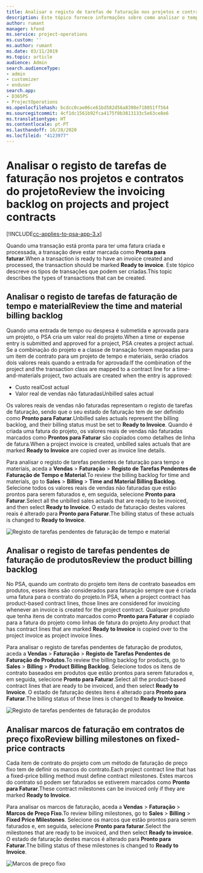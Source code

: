```yaml
---
title: Analisar o registo de tarefas de faturação nos projetos e contratos do projeto
description: Este tópico fornece informações sobre como analisar o tempo, as despesas e os registos de tarefas dos produtos e como marcá-los como prontos para faturação.
author: rumant
manager: kfend
ms.service: project-operations
ms.custom: ''
ms.author: rumant
ms.date: 03/11/2019
ms.topic: article
audience: Admin
search.audienceType:
- admin
- customizer
- enduser
search.app:
- D365PS
- ProjectOperations
ms.openlocfilehash: bcdcc0cae06ce61bd582d56a8398e718051ff564
ms.sourcegitcommit: 4cf1dc1561b92fca4175f0b3813133c5e63ce8e6
ms.translationtype: HT
ms.contentlocale: pt-PT
ms.lasthandoff: 10/28/2020
ms.locfileid: "4123977"
---
```

# <a name="review-the-invoicing-backlog-on-projects-and-project-contracts"></a><span data-ttu-id="d099b-103">Analisar o registo de tarefas de faturação nos projetos e contratos do projeto</span><span class="sxs-lookup"><span data-stu-id="d099b-103">Review the invoicing backlog on projects and project contracts</span></span>

[!INCLUDE[cc-applies-to-psa-app-3.x](../includes/cc-applies-to-psa-app-3x.md)]

<span data-ttu-id="d099b-104">Quando uma transação está pronta para ter uma fatura criada e processada, a transação deve estar marcada como **Pronta para faturar**.</span><span class="sxs-lookup"><span data-stu-id="d099b-104">When a transaction is ready to have an invoice created and processed, the transaction should be marked **Ready to invoice**.</span></span> <span data-ttu-id="d099b-105">Este tópico descreve os tipos de transações que podem ser criadas.</span><span class="sxs-lookup"><span data-stu-id="d099b-105">This topic describes the types of transactions that can be created.</span></span>

## <a name="review-the-time-and-material-billing-backlog"></a><span data-ttu-id="d099b-106">Analisar o registo de tarefas de faturação de tempo e material</span><span class="sxs-lookup"><span data-stu-id="d099b-106">Review the time and material billing backlog</span></span>

<span data-ttu-id="d099b-107">Quando uma entrada de tempo ou despesa é submetida e aprovada para um projeto, o PSA cria um valor real do projeto.</span><span class="sxs-lookup"><span data-stu-id="d099b-107">When a time or expense entry is submitted and approved for a project, PSA creates a project actual.</span></span> <span data-ttu-id="d099b-108">Se a combinação do projeto e a classe de transação forem mapeadas para um item de contrato para um projeto de tempo e materiais, serão criados dois valores reais quando a entrada for aprovada:</span><span class="sxs-lookup"><span data-stu-id="d099b-108">If the combination of the project and the transaction class are mapped to a contract line for a time-and-materials project, two actuals are created when the entry is approved:</span></span>

- <span data-ttu-id="d099b-109">Custo real</span><span class="sxs-lookup"><span data-stu-id="d099b-109">Cost actual</span></span> 
- <span data-ttu-id="d099b-110">Valor real de vendas não faturadas</span><span class="sxs-lookup"><span data-stu-id="d099b-110">Unbilled sales actual</span></span>

<span data-ttu-id="d099b-111">Os valores reais de vendas não faturadas representam o registo de tarefas de faturação, sendo que o seu estado de faturação tem de ser definido como **Pronto para Faturar**.</span><span class="sxs-lookup"><span data-stu-id="d099b-111">Unbilled sales actuals represent the billing backlog, and their billing status must be set to **Ready to Invoice**.</span></span> <span data-ttu-id="d099b-112">Quando é criada uma fatura do projeto, os valores reais de vendas não faturadas marcados como **Prontos para Faturar** são copiados como detalhes de linha de fatura.</span><span class="sxs-lookup"><span data-stu-id="d099b-112">When a project invoice is created, unbilled sales actuals that are marked **Ready to Invoice** are copied over as invoice line details.</span></span>

<span data-ttu-id="d099b-113">Para analisar o registo de tarefas pendentes de faturação para tempo e materiais, aceda a **Vendas** \> **Faturação** \> **Registo de Tarefas Pendentes de Faturação de Tempo e Material**.</span><span class="sxs-lookup"><span data-stu-id="d099b-113">To review the billing backlog for time and materials, go to **Sales** \> **Billing** \> **Time and Material Billing Backlog**.</span></span> <span data-ttu-id="d099b-114">Selecione todos os valores reais de vendas não faturadas que estão prontos para serem faturados e, em seguida, selecione **Pronto para Faturar**.</span><span class="sxs-lookup"><span data-stu-id="d099b-114">Select all the unbilled sales actuals that are ready to be invoiced, and then select **Ready to Invoice**.</span></span> <span data-ttu-id="d099b-115">O estado de faturação destes valores reais é alterado para **Pronto para Faturar**.</span><span class="sxs-lookup"><span data-stu-id="d099b-115">The billing status of these actuals is changed to **Ready to Invoice**.</span></span>

![Registo de tarefas pendentes de faturação de tempo e material](media/TMBacklog.png)

## <a name="review-the-product-billing-backlog"></a><span data-ttu-id="d099b-117">Analisar o registo de tarefas pendentes de faturação de produtos</span><span class="sxs-lookup"><span data-stu-id="d099b-117">Review the product billing backlog</span></span>

<span data-ttu-id="d099b-118">No PSA, quando um contrato do projeto tem itens de contrato baseados em produtos, esses itens são considerados para faturação sempre que é criada uma fatura para o contrato do projeto.</span><span class="sxs-lookup"><span data-stu-id="d099b-118">In PSA, when a project contract has product-based contract lines, those lines are considered for invoicing whenever an invoice is created for the project contract.</span></span> <span data-ttu-id="d099b-119">Qualquer produto que tenha itens de contrato marcados como **Pronto para Faturar** é copiado para a fatura do projeto como linhas de fatura do projeto.</span><span class="sxs-lookup"><span data-stu-id="d099b-119">Any product that has contract lines that are marked **Ready to Invoice** is copied over to the project invoice as project invoice lines.</span></span>

<span data-ttu-id="d099b-120">Para analisar o registo de tarefas pendentes de faturação de produtos, aceda a **Vendas** \> **Faturação** \> **Registo de Tarefas Pendentes de Faturação de Produtos**.</span><span class="sxs-lookup"><span data-stu-id="d099b-120">To review the billing backlog for products, go to **Sales** \> **Billing** \> **Product Billing Backlog**.</span></span> <span data-ttu-id="d099b-121">Selecione todos os itens de contrato baseados em produtos que estão prontos para serem faturados e, em seguida, selecione **Pronto para Faturar**.</span><span class="sxs-lookup"><span data-stu-id="d099b-121">Select all the product-based contract lines that are ready to be invoiced, and then select **Ready to Invoice**.</span></span> <span data-ttu-id="d099b-122">O estado de faturação destes itens é alterado para **Pronto para Faturar**.</span><span class="sxs-lookup"><span data-stu-id="d099b-122">The billing status of these lines is changed to **Ready to Invoice**.</span></span>

![Registo de tarefas pendentes de faturação de produtos](media/ProductBacklog.png)

## <a name="review-billing-milestones-on-fixed-price-contracts"></a><span data-ttu-id="d099b-124">Analisar marcos de faturação em contratos de preço fixo</span><span class="sxs-lookup"><span data-stu-id="d099b-124">Review billing milestones on fixed-price contracts</span></span>

<span data-ttu-id="d099b-125">Cada item de contrato do projeto com um método de faturação de preço fixo tem de definir os marcos do contrato.</span><span class="sxs-lookup"><span data-stu-id="d099b-125">Each project contract line that has a fixed-price billing method must define contract milestones.</span></span> <span data-ttu-id="d099b-126">Estes marcos do contrato só podem ser faturados se estiverem marcados como **Pronto para Faturar**.</span><span class="sxs-lookup"><span data-stu-id="d099b-126">These contract milestones can be invoiced only if they are marked **Ready to Invoice**.</span></span> 

<span data-ttu-id="d099b-127">Para analisar os marcos de faturação, aceda a **Vendas** \> **Faturação** \> **Marcos de Preço Fixo**.</span><span class="sxs-lookup"><span data-stu-id="d099b-127">To review billing milestones, go to **Sales** \> **Billing** \> **Fixed Price Milestones**.</span></span> <span data-ttu-id="d099b-128">Selecione os marcos que estão prontos para serem faturados e, em seguida, selecione **Pronto para faturar**.</span><span class="sxs-lookup"><span data-stu-id="d099b-128">Select the milestones that are ready to be invoiced, and then select **Ready to invoice**.</span></span> <span data-ttu-id="d099b-129">O estado de faturação destes marcos é alterado para **Pronto para Faturar**.</span><span class="sxs-lookup"><span data-stu-id="d099b-129">The billing status of these milestones is changed to **Ready to Invoice**.</span></span>

![Marcos de preço fixo](media/FPBacklog.png)
